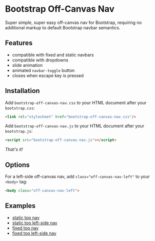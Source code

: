 # Bootstrap Off-Canvas Nav

Super simple, super easy off-canvas nav for Bootstrap, requiring no additional markup to default Bootstrap navbar semantics.

## Features
* compatible with fixed and static navbars
* compatible with dropdowns
* slide animation
* animated ```navbar-toggle``` button
* closes when escape key is pressed

## Installation

Add ```bootstrap-off-canvas-nav.css``` to your HTML document after your ```bootstrap.css```:

```html
<link rel="stylesheet" href="bootstrap-off-canvas-nav.css"/>
```

Add ```bootstrap-off-canvas-nav.js``` to your HTML document after your ```bootstrap.js```:

```html
<script src="bootstrap-off-canvas-nav.js"></script>
```

*That's it!*

## Options

For a left-side off-canvas nav, add ```class="off-canvas-nav-left"``` to your ```<body>``` tag:

```html
<body class="off-canvas-nav-left">
```

## Examples

* [static top nav](http://htmlpreview.github.io/?https://github.com/marcandrews/bootstrap-off-canvas-nav/blob/master/test/navbar-static-top.htm)
* [static top left-side nav](http://htmlpreview.github.io/?https://github.com/marcandrews/bootstrap-off-canvas-nav/blob/master/test/navbar-static-top-left.htm)
* [fixed top nav](http://htmlpreview.github.io/?https://github.com/marcandrews/bootstrap-off-canvas-nav/blob/master/test/navbar-fixed-top.htm)
* [fixed top left-side nav](http://htmlpreview.github.io/?https://github.com/marcandrews/bootstrap-off-canvas-nav/blob/master/test/navbar-fixed-top-left.htm)

